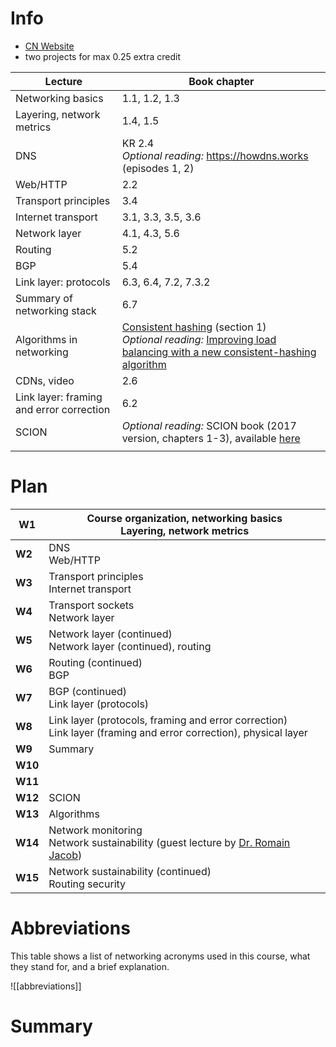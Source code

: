 
# Info
- [CN Website](https://netsec.ethz.ch/courses/cn-2025/)
- two projects for max 0.25 extra credit

| Lecture                                  | Book chapter                                                                                                                                                                                                                                                                                       |
| ---------------------------------------- | -------------------------------------------------------------------------------------------------------------------------------------------------------------------------------------------------------------------------------------------------------------------------------------------------- |
| Networking basics                        | 1.1, 1.2, 1.3                                                                                                                                                                                                                                                                                      |
| Layering, network metrics                | 1.4, 1.5                                                                                                                                                                                                                                                                                           |
| DNS                                      | KR 2.4<br> *Optional reading:* <https://howdns.works> (episodes 1, 2)                                                                                                                                                                                                                              |
| Web/HTTP                                 | 2.2                                                                                                                                                                                                                                                                                                |
| Transport principles                     | 3.4                                                                                                                                                                                                                                                                                                |
| Internet transport                       | 3.1, 3.3, 3.5, 3.6                                                                                                                                                                                                                                                                                 |
| Network layer                            | 4.1, 4.3, 5.6                                                                                                                                                                                                                                                                                      |
| Routing                                  | 5.2                                                                                                                                                                                                                                                                                                |
| BGP                                      | 5.4                                                                                                                                                                                                                                                                                                |
| Link layer: protocols                    | 6.3, 6.4, 7.2, 7.3.2                                                                                                                                                                                                                                                                               |
| Summary of networking stack              | 6.7                                                                                                                                                                                                                                                                                                |
| Algorithms in networking                 | [Consistent hashing](http://theory.stanford.edu/~tim/s17/l/l1.pdf) (section 1)<br> *Optional reading:* [Improving load balancing with a new consistent-hashing algorithm](https://medium.com/vimeo-engineering-blog/improving-load-balancing-with-a-new-consistent-hashing-algorithm-9f1bd75709ed) |
| CDNs, video                              | 2.6                                                                                                                                                                                                                                                                                                |
| Link layer: framing and error correction | 6.2                                                                                                                                                                                                                                                                                                |
| SCION                                    | *Optional reading:* SCION book (2017 version, chapters 1-3), available [here](https://scion-architecture.net/pdf/SCION-book.pdf)                                                                                                                                                                   |
|                                          |                                                                                                                                                                                                                                                                                                    |


# Plan

| **W1**  | Course organization, networking basics<br>Layering, network metrics                                                             |
| ------- | ------------------------------------------------------------------------------------------------------------------------------- |
| **W2**  | DNS<br>Web/HTTP                                                                                                                 |
| **W3**  | Transport principles<br>Internet transport                                                                                      |
| **W4**  | Transport sockets<br>Network layer                                                                                              |
| **W5**  | Network layer (continued)<br>Network layer (continued), routing                                                                 |
| **W6**  | Routing (continued)<br>BGP                                                                                                      |
| **W7**  | BGP (continued)<br>Link layer (protocols)                                                                                       |
| **W8**  | Link layer (protocols, framing and error correction)<br>Link layer (framing and error correction), physical layer               |
| **W9**  | Summary                                                                                                                         |
| **W10** |                                                                                                                                 |
| **W11** |                                                                                                                                 |
| **W12** | SCION                                                                                                                           |
| **W13** | Algorithms                                                                                                                      |
| **W14** | Network monitoring<br>Network sustainability (guest lecture by [Dr. Romain Jacob](https://nsg.ee.ethz.ch/people/romain-jacob/)) |
| **W15** | Network sustainability (continued)<br>Routing security                                                                          |


# Abbreviations
This table shows a list of networking acronyms used in this course, what they stand for, and a brief explanation.


![[abbreviations]]



# Summary
